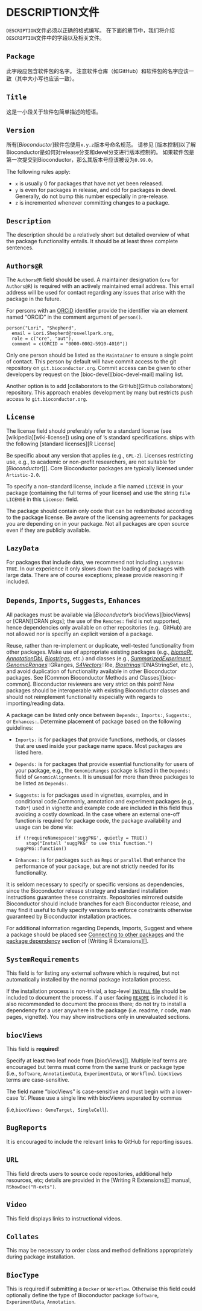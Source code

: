 # DESCRIPTION文件

`DESCRIPTION`文件必须以正确的格式编写。 在下面的章节中，我们将介绍`DESCRIPTION`文件中的字段以及相关文件。

## `Package`

此字段应包含软件包的名字。 注意软件仓库（如GitHub）和软件包的名字应该一致（其中大小写也应该一致）。

## `Title`

这是一小段关于软件包简单描述的短语。

## `Version`

所有\[*Bioconductor*\]软件包使用`x.y.z`版本号命名规范。 请参见 \[版本控制\]以了解Bioconductor是如何对release分支和devel分支进行版本控制的。 如果软件包是第一次提交到Bioconductor，那么其版本号应该被设为`0.99.0`。

The following rules apply:

-   `x` is usually 0 for packages that have not yet been released.
-   `y` is even for packages in release, and odd for packages in devel. Generally, do not bump this number especially in pre-release.
-   `z` is incremented whenever committing changes to a package.

## `Description`

The description should be a relatively short but detailed overview of what the package functionality entails. It should be at least three complete sentences.

## `Authors@R`

The `Authors@R` field should be used. A maintainer designation (`cre` for `Authors@R`) is required with an actively maintained email address. This email address will be used for contact regarding any issues that arise with the package in the future.

For persons with an [ORCiD](https://orcid.org/) identifier provide the identifier via an element named “ORCID” in the comment argument of `person()`.

    person("Lori", "Shepherd",
      email = Lori.Shepherd@roswellpark.org,
      role = c("cre", "aut"),
      comment = c(ORCID = "0000-0002-5910-4010"))

Only one person should be listed as the `Maintainer` to ensure a single point of contact. This person by default will have commit access to the git repository on `git.bioconductor.org`. Commit access can be given to other developers by request on the \[bioc-devel\]\[bioc-devel-mail\] mailing list.

Another option is to add \[collaborators to the
<i class="fab fa-github"></i> GitHub\]\[Github collaborators\] repository. This approach enables development by many but restricts push access to `git.bioconductor.org`.

## `License`

The license field should preferably refer to a standard license (see \[wikipedia\]\[wiki-license\]) using one of
<i class="fab fa-r-project"></i>’s standard specifications.
<i class="fab fa-r-project"></i> ships with the following \[standard licenses\]\[R License\]

Be specific about any version that applies (e.g., `GPL-2`). Licenses restricting use, e.g., to academic or non-profit researchers, are not suitable for \[*Bioconductor*\]\[\]. Core Bioconductor packages are typically licensed under `Artistic-2.0`.

To specify a non-standard license, include a file named `LICENSE` in your package (containing the full terms of your license) and use the string `file LICENSE` in this `License:` field.

The package should contain only code that can be redistributed according to the package license. Be aware of the licensing agreements for packages you are depending on in your package. Not all packages are open source even if they are publicly available.

## `LazyData`

For packages that include data, we recommend not including `LazyData: TRUE`. In our experience it only slows down the loading of packages with large data. There are of course exceptions; please provide reasoning if included.

## `Depends`, `Imports`, `Suggests`, `Enhances`

All packages must be available via \[*Bioconductor*’s biocViews\]\[biocViews\] or \[CRAN\]\[CRAN pkgs\]; the use of the `Remotes:` field is not supported, hence dependencies only available on other repositories (e.g. <i class="fab fa-github"></i> GitHub) are not allowed nor is specifiy an explicit version of a package.

Reuse, rather than re-implement or duplicate, well-tested functionality from other packages. Make use of appropriate existing packages (e.g., *[biomaRt](https://bioconductor.org/packages/3.15/biomaRt)*, *[AnnotationDbi](https://bioconductor.org/packages/3.15/AnnotationDbi)*, *[Biostrings](https://bioconductor.org/packages/3.15/Biostrings)*, etc.) and classes (e.g., *[SummarizedExperiment](https://bioconductor.org/packages/3.15/SummarizedExperiment)*, *[GenomicRanges](https://bioconductor.org/packages/3.15/GenomicRanges)*::GRanges, *[S4Vectors](https://bioconductor.org/packages/3.15/S4Vectors)*::Rle, *[Biostrings](https://bioconductor.org/packages/3.15/Biostrings)*::DNAStringSet, etc.), and avoid duplication of functionality available in other Bioconductor packages. See \[Common Bioconductor Methods and Classes\]\[bioc-common\]. Bioconductor reviewers are very strict on this point! New packages should be interoperable with existing Bioconductor classes and should not reimplement functionality especially with regards to importing/reading data.

A package can be listed only once between `Depends:`, `Imports:`, `Suggests:`, or `Enhances:`. Determine placement of package based on the following guidelines:

-   `Imports:` is for packages that provide functions, methods, or classes that are used inside your package name space. Most packages are listed here.

-   `Depends:` is for packages that provide essential functionality for users of your package, e.g., the `GenomicRanges` package is listed in the `Depends:` field of `GenomicAlignments`. It is unusual for more than three packages to be listed as `Depends:`.

-   `Suggests:` is for packages used in vignettes, examples, and in conditional code.Commonly, annotation and experiment packages (e.g., `TxDb*`) used in vignette and example code are included in this field thus avoiding a costly download. In the case where an external one-off function is required for package code, the package availability and usage can be done via:
  
        if (!requireNamespace('suggPKG', quietly = TRUE))
            stop("Install 'suggPKG' to use this function.")
        suggPKG::function()

-   `Enhances:` is for packages such as `Rmpi` or `parallel` that enhance the performance of your package, but are not strictly needed for its functionality.

It is seldom necessary to specify <i class="fab fa-r-project"></i> or specific versions as dependencies, since the Bioconductor release strategy and standard installation instructions guarantee these constraints. Repositories mirrored outside Bioconductor should include branches for each Bioconductor release, and may find it useful to fully specify versions to enforce constraints otherwise guaranteed by Bioconductor installation practices.

For additional information regarding Depends, Imports, Suggest and where a package should be placed see [Connecting to other packages](https://kbroman.org/pkg_primer/pages/depends.html) and the [package dependency](https://cran.r-project.org/doc/manuals/r-release/R-exts.html#Package-Dependencies) section of \[Writing R Extensions\]\[\].

## `SystemRequirements`

This field is for listing any external software which is required, but not automatically installed by the normal package installation process.

If the installation process is non-trivial, a top-level [`INSTALL` file](#sysdep) should be included to document the process. If a user facing [`README`](#readme) is included it is also recommended to document the process there; do not try to install a dependency for a user anywhere in the package (i.e. readme, r code, man pages, vignette). You may show instructions only in unevaluated sections.

## `biocViews`

This field is **required**!

Specify at least two leaf node from \[biocViews\]\[\]. Multiple leaf terms are encouraged but terms must come from the same trunk or package type (i.e., `Software`, `AnnotationData`, `ExperimentData`, or `Workflow`). `biocViews` terms are case-sensitive.

The field name “biocViews” is case-sensitive and must begin with a lower-case ‘b’. Please use a single line with biocViews seperated by commas

(i.e,`biocViews: GeneTarget, SingleCell`).

## `BugReports`

It is encouraged to include the relevant links to
<i class="fab fa-github"></i> GitHub for reporting issues.

## `URL`

This field directs users to source code repositories, additional help resources, etc; details are provided in the \[Writing R Extensions\]\[\] manual, `RShowDoc("R-exts")`.

## `Video`

This field displays links to instructional videos.

## `Collates`

This may be necessary to order class and method definitions appropriately during package installation.

## `BiocType`

This is required if submitting a `Docker` or `Workflow`. Otherwise this field could optionally define the type of Bioconductor package `Software`, `ExperimentData`, `Annotation`.
